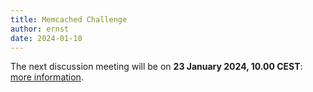 ```yaml
---
title: Memcached Challenge
author: ernst
date: 2024-01-10
---
```


The next discussion meeting will be on 
<strong>23 January 2024, 10.00 CEST</strong>:
[more information](/2024-01-online-event/).